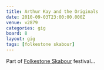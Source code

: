 ```yaml
---
title: Arthur Kay and the Originals
date: 2010-09-03T23:00:00.000Z
venue: v2879
categories: gig
board: 8
layout: gig
tags: [folkestone skabour]
---
```

Part of <a href="/wiki/folkestone+skabour">Folkestone Skabour</a> festival...